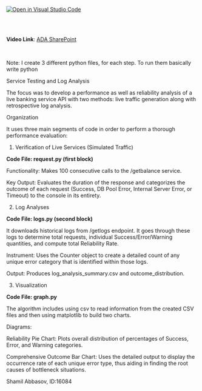 [![Open in Visual Studio Code](https://classroom.github.com/assets/open-in-vscode-2e0aaae1b6195c2367325f4f02e2d04e9abb55f0b24a779b69b11b9e10269abc.svg)](https://classroom.github.com/online_ide?assignment_repo_id=21177331&assignment_repo_type=AssignmentRepo)

<br>
<br>

**Video Link**: [ADA SharePoint](https://adauniversity.sharepoint.com/:v:/s/assignment2/EZNweqeIUwxLuIY4V_hoOcABv5-M8ubrcaaCKX_uZWBwgQ?nav=eyJyZWZlcnJhbEluZm8iOnsicmVmZXJyYWxBcHAiOiJTdHJlYW1XZWJBcHAiLCJyZWZlcnJhbFZpZXciOiJTaGFyZURpYWxvZy1MaW5rIiwicmVmZXJyYWxBcHBQbGF0Zm9ybSI6IldlYiIsInJlZmVycmFsTW9kZSI6InZpZXcifX0%3D&e=YcUq8Q)

<br>

Note: I create 3 different python files, for each step. To run them basically write python <filenam>
<br>


Service Testing and Log Analysis


The focus was to develop a performance as well as reliability analysis of a live banking service API with two methods: live traffic generation along with retrospective log analysis.

Organization

It uses three main segments of code in order to perform a thorough performance evaluation:

1. Verification of Live Services (Simulated Traffic)

**Code File: request.py (first block)**

Functionality: Makes 100 consecutive calls to the /getbalance service.

Key Output: Evaluates the duration of the response and categorizes the outcome of each request (Success, DB Pool Error, Internal Server Error, or Timeout) to the console in its entirety.

2. Log Analyses

**Code File: logs.py (second block)**

It downloads historical logs from /getlogs endpoint. It goes through these logs to determine total requests, individual Success/Error/Warning quantities, and compute total Reliability Rate.

Instrument: Uses the Counter object to create a detailed count of any unique error category that is identified within those logs.

Output: Produces log_analysis_summary.csv and outcome_distribution.

3. Visualization

**Code File: graph.py**

The algorithm includes using csv to read information from the created CSV files and then using matplotlib to build two charts.

Diagrams:

Reliability Pie Chart: Plots overall distribution of percentages of Success, Error, and Warning categories.

Comprehensive Outcome Bar Chart: Uses the detailed output to display the occurrence rate of each unique error type, thus aiding in finding the root causes of bottleneck situations.

Shamil Abbasov, ID:16084
